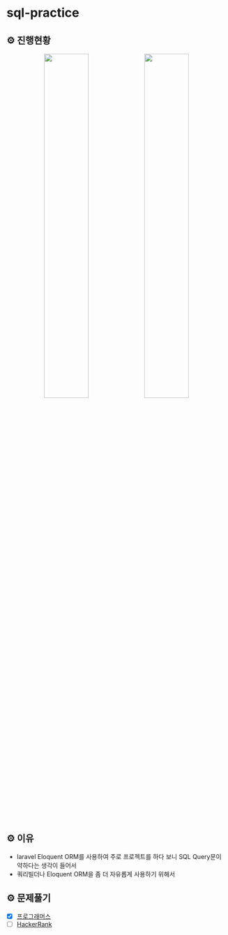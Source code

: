 # sql-practice

## ⚙️ 진행현황
<p align="center">
    <img width="45%" src="https://user-images.githubusercontent.com/71273875/119263825-92ebd500-bc1b-11eb-9135-f9ff2a9379f9.png"> 
    <img width="45%" src="https://user-images.githubusercontent.com/71273875/118836667-0bdaec00-b8ff-11eb-8c27-271d8ad869ba.png">                         
</p>

## ⚙️ 이유
* laravel Eloquent ORM를 사용하여 주로 프로젝트를 하다 보니 SQL Query문이 약하다는 생각이 들어서
* 쿼리빌더나 Eloquent ORM을 좀 더 자유롭게 사용하기 위해서

## ⚙️ 문제풀기
- [x] [프로그래머스](https://programmers.co.kr/learn/challenges?tab=sql_practice_kit)
- [ ] [HackerRank](https://www.hackerrank.com/domains/sql)

